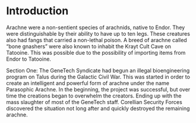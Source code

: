 # Introduction

Arachne were a non-sentient species of arachnids, native to Endor.
They were distinguishable by their ability to have up to ten legs.
These creatures also had fangs that carried a non-lethal poison.
A breed of arachne called “bone gnashers” were also known to inhabit the Krayt Cult Cave on Tatooine.
This was possible due to the possibility of importing items from Endor to Tatooine.

Section One:
The GeneTech Syndicate had begun an illegal bioengineering program on Talus during the Galactic Civil War.
This was started in order to create an intelligent and powerful form of arachne under the name Parasophic Arachne.
In the beginning, the project was successful, but over time the creations began to overwhelm the creators.
Ending up with the mass slaughter of most of the GeneTech staff.
Corellian Security Forces discovered the situation not long after and quickly destroyed the remaining arachne.
